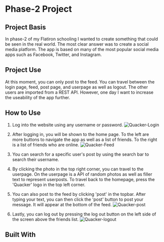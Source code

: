 
# Phase-2 Project

## Project Basis
In phase-2 of my Flatiron schooling I wanted to create something that could be seen in the real world. The most clear answer was to create a social media platform. The app is based on many of the most popular social media apps such as Facebook, Twitter, and Instagram.

## Project Use
At this moment, you can only post to the feed. You can travel between the login page, feed, post page, and userpage as well as logout. The other users are imported from a REST API. However, one day I want to increase the useability of the app further.  

## How to Use
1. Log into the website using any username or password.
![Quacker-Login](https://user-images.githubusercontent.com/99867479/177896422-20831059-e6bb-4e88-b5fe-d26fb14a209f.gif)

2. After logging in, you will be shown to the home page. To the left are more buttons to navigate the app as well as a list of friends. To the right is a list of friends who are online.
![Quacker-Feed](https://user-images.githubusercontent.com/99867479/177896740-d5d135e8-c784-4a72-8497-c66d0b0c6132.gif)

3. You can search for a specific user's post by using the search bar to search their username.

4. By clicking the photo in the top right corner, you can travel to the userpage. On the userpage is a API of random photos as well as filler text to represent userposts. To travel back to the homepage, press the 'Quacker' logo in the top left corner.


5. You can also post to the feed by clicking 'post' in the topbar. After typing your text, you can then click the 'post' button to post your message. It will appear at the bottom of the feed.
![Quacker-post](https://user-images.githubusercontent.com/99867479/177896994-5640b8c9-1a72-4436-a1e9-5590e79f0b9e.gif)


6. Lastly, you can log out by pressing the log out button on the left side of the screen above the friends list.
![Quacker-logout](https://user-images.githubusercontent.com/99867479/177897024-5f19dcc5-a3dd-4eeb-8234-09a1c675466d.gif)


## Built With

